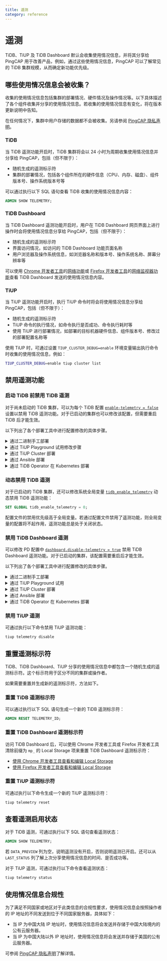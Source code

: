 ```yaml
---
title: 遥测
category: reference
---
```


# 遥测

TiDB、TiUP 及 TiDB Dashboard 默认会收集使用情况信息，并将其分享给 PingCAP 用于改善产品，例如，通过这些使用情况信息，PingCAP 可以了解常见的 TiDB 集群规模，从而确定新功能优先级。

## 哪些使用情况信息会被收集？

收集的使用情况信息包括集群的部署情况、硬件情况及操作情况等。以下具体描述了各个组件收集并分享的使用情况信息。若收集的使用情况信息有变化，将在版本更新说明中告知。

在任何情况下，集群中用户存储的数据都不会被收集。另请参阅 [PingCAP 隐私声明](https://pingcap.com/zh/privacy-policy/)。

### TiDB

当 TiDB 遥测功能开启时，TiDB 集群将会以 24 小时为周期收集使用情况信息并分享给 PingCAP，包括（但不限于）：

- 随机生成的遥测标示符
- 集群的部署情况，包括各个组件所在的硬件信息（CPU、内存、磁盘）、组件版本号、操作系统版本号等

可以通过执行以下 SQL 语句查看 TiDB 收集的使用情况信息内容：

```sql
ADMIN SHOW TELEMETRY;
```

### TiDB Dashboard

当 TiDB Dashboard 遥测功能开启时，用户在 TiDB Dashboard 网页界面上进行操作时会将使用情况信息分享给 PingCAP，包括（但不限于）：

- 随机生成的遥测标示符
- 界面访问情况，如访问的 TiDB Dashboard 功能页面名称
- 用户浏览器及操作系统信息，如浏览器名称和版本号、操作系统名称、屏幕分辨率等

可以使用 [Chrome 开发者工具](https://developers.google.com/web/tools/chrome-devtools)的[网络功能](https://developers.google.com/web/tools/chrome-devtools/network)或 [Firefox 开发者工具](https://developer.mozilla.org/zh-CN/docs/Tools)的[网络监视器功能](https://developer.mozilla.org/zh-CN/docs/Tools/Network_Monitor)查看 TiDB Dashboard 发送的使用情况信息内容。

### TiUP

当 TiUP 遥测功能开启时，执行 TiUP 命令时将会将使用情况信息分享给 PingCAP，包括（但不限于）：

- 随机生成的遥测标示符
- TiUP 命令的执行情况，如命令执行是否成功、命令执行耗时等
- 使用 TiUP 进行部署情况，如部署的目标机器硬件信息、组件版本号、修改过的部署配置名称等

使用 TiUP 时，可通过设置 `TIUP_CLUSTER_DEBUG=enable` 环境变量输出执行命令时收集的使用情况信息，例如：

```bash
TIUP_CLUSTER_DEBUG=enable tiup cluster list
```

## 禁用遥测功能

### 启动 TiDB 前禁用 TiDB 遥测

对于尚未启动的 TiDB 集群，可以为每个 TiDB 配置 [`enable-telemetry = false`](/tidb-configuration-file.md#enable-telemetry) 设置以禁用 TiDB 遥测功能。对于已启动的集群也可以修改该配置，但需要重启 TiDB 后才能生效。

以下列出了各个部署工具中进行配置修改的具体步骤。

<details>
  <summary>通过二进制手工部署</summary>

  创建配置文件 `tidb_config.toml` 包含如下内容：

  ```toml
  enable-telemetry = false
  ```

  启动 TiDB 时指定命令行参数 `--config=tidb_config.toml` 使得该配置生效。

  详情参见 [TiDB 配置参数](/command-line-flags-for-tidb-configuration.md#--config)、[TiDB 配置文件描述](/tidb-configuration-file.md#enable-telemetry)。
</details>

<details>
  <summary>通过 TiUP Playground 试用修改步骤</summary>

  创建配置文件 `tidb_config.toml` 包含如下内容：

  ```toml
  enable-telemetry = false
  ```

  启动 TiUP Playground 时，指定命令行参数 `--db.config tidb_config.toml` 使得该配置生效，如：

  ```bash
  tiup playground --db.config tidb_config.toml
  ```

  详情参见 [TiUP - 本地快速部署 TiDB 集群](/tiup/tiup-playground.md)。
</details>

<details>
  <summary>通过 TiUP Cluster 部署</summary>

  修改部署拓扑文件 `topology.yaml`，新增（或在现有项中添加）以下内容：

  ```yaml
  server_configs:
    tidb:
      enable-telemetry: false
  ```

</details>

<details>
  <summary>通过 Ansible 部署</summary>

  找到部署配置文件 `tidb-ansible/conf/tidb.yml` 中以下内容：

  ```yaml
  # enable-telemetry: true
  ```

  将其修改为：

  ```yaml
  enable-telemetry: false
  ```

  详情参见[使用 Ansible 部署](/online-deployment-using-ansible.md)。
</details>

<details>
  <summary>通过 TiDB Operator 在 Kubernetes 部署</summary>

  在 `tidb-cluster.yaml` 中或者 TidbCluster Custom Restource 中配置 `spec.tidb.config.enable-telemetry: false`。
  详情参见[在标准 Kubernetes 上部署 TiDB 集群](https://docs.pingcap.com/zh/tidb-in-kubernetes/stable/deploy-on-general-kubernetes)。
</details>

### 动态禁用 TiDB 遥测

对于已启动的 TiDB 集群，还可以修改系统全局变量 [`tidb_enable_telemetry`](/tidb-specific-system-variables.md#tidb_enable_telemetry) 动态禁用 TiDB 遥测功能：

```sql
SET GLOBAL tidb_enable_telemetry = 0;
```

配置文件的禁用优先级高于全局变量。若通过配置文件禁用了遥测功能，则全局变量的配置将不起作用，遥测功能总是处于关闭状态。

### 禁用 TiDB Dashboard 遥测

可以修改 PD 配置中 [`dashboard.disable-telemetry = true`](/pd-configuration-file.md#disable-telemetry) 禁用 TiDB Dashboard 遥测功能。对于已启动的集群，该配置需要重启后才能生效。

以下列出了各个部署工具中进行配置修改的具体步骤。

<details>
  <summary>通过二进制手工部署</summary>

  创建配置文件 `pd_config.toml` 包含如下内容：

  ```toml
  [dashboard]
  disable-telemetry = true
  ```

  启动 PD 时指定命令行参数 `--config=pd_config.toml` 使得该配置生效。

  详情参见 [PD 配置参数](/command-line-flags-for-pd-configuration.md#--config)、[PD 配置文件描述](/pd-configuration-file.md#disable-telemetry)。
</details>

<details>
  <summary>通过 TiUP Playground 试用</summary>

  创建配置文件 `pd_config.toml` 包含如下内容：

  ```toml
  [dashboard]
  disable-telemetry = true
  ```

  启动 TiUP Playground 时，指定命令行参数 `--pd.config pd_config.toml` 使得该配置生效，如：

  ```bash
  tiup playground --pd.config pd_config.toml
  ```

  详情参见 [TiUP - 本地快速部署 TiDB 集群](/tiup/tiup-playground.md)。
</details>

<details>
  <summary>通过 TiUP Cluster 部署</summary>

  修改部署拓扑文件 `topology.yaml`，新增（或在现有项中添加）以下内容：

  ```yaml
  server_configs:
    pd:
      dashboard.disable-telemetry: true
  ```

</details>

<details>
  <summary>通过 Ansible 部署</summary>

  找到部署配置文件 `tidb-ansible/conf/pd.yml` 中以下内容：

  ```yaml
  dashboard:
    ...
    # disable-telemetry: false
  ```

  将其修改为：

  ```yaml
  dashboard:
    ...
    disable-telemetry: true
  ```

  详情参见[使用 Ansible 部署](/online-deployment-using-ansible.md)。
</details>

<details>
  <summary>通过 TiDB Operator 在 Kubernetes 部署</summary>

  在 `tidb-cluster.yaml` 中或者 TidbCluster Custom Restource 中配置 `spec.pd.config.dashboard.disable-telemetry: true`。
  详情参见[在标准 Kubernetes 上部署 TiDB 集群](https://docs.pingcap.com/zh/tidb-in-kubernetes/stable/deploy-on-general-kubernetes)。
</details>

### 禁用 TiUP 遥测

可通过执行以下命令禁用 TiUP 遥测功能：

```bash
tiup telemetry disable
```

## 重置遥测标示符

TiDB、TiDB Dashboard、TiUP 分享的使用情况信息中都包含一个随机生成的遥测标示符。这个标示符用于区分不同的集群或操作者。

如果需要重置并生成新的遥测标示符，方法如下。

### 重置 TiDB 遥测标示符

可以通过执行以下 SQL 语句生成一个新的 TiDB 遥测标示符：

```sql
ADMIN RESET TELEMETRY_ID;
```

### 重置 TiDB Dashboard 遥测标示符

访问 TiDB Dashboard 后，可以使用 Chrome 开发者工具或 Firefox 开发者工具清除前缀为 `mp_` 的 Local Storage 项来重置 TiDB Dashboard 遥测标示符：

- [使用 Chrome 开发者工具查看和编辑 Local Storage](https://developers.google.com/web/tools/chrome-devtools/storage/localstorage)
- [使用 Firefox 开发者工具查看和编辑 Local Storage](https://developer.mozilla.org/zh-CN/docs/Tools/%E5%AD%98%E5%82%A8%E6%9F%A5%E7%9C%8B%E5%99%A8#%E6%9C%AC%E5%9C%B0%E5%AD%98%E5%82%A8Session%E5%AD%98%E5%82%A8)

### 重置 TiUP 遥测标示符

可通过执行以下命令生成一个新的 TiUP 遥测标示符：

```bash
tiup telemetry reset
```

## 查看遥测启用状态

对于 TiDB 遥测，可通过执行以下 SQL 语句查看遥测状态：

```sql
ADMIN SHOW TELEMETRY;
```

若 `DATA_PREVIEW` 列为空，说明遥测没有开启，否则说明遥测已开启。还可以从 `LAST_STATUS` 列了解上次分享使用情况信息的时间、是否成功等。

对于 TiUP 遥测，可通过执行以下命令查看遥测状态：

```bash
tiup telemetry status
```

## 使用情况信息合规性

为了满足不同国家或地区对于此类信息的合规性要求，使用情况信息会按照操作者的 IP 地址的不同发送到位于不同国家服务器，具体如下：

- 当 IP 为中国大陆 IP 地址时，使用情况信息将会发送并存储于中国大陆境内的公有云服务器。
- 当 IP 为中国大陆以外 IP 地址时，使用情况信息将会发送并存储于美国的公有云服务器。

可参阅 [PingCAP 隐私声明](https://pingcap.com/zh/privacy-policy/)了解详情。
